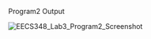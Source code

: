 Program2 Output

![EECS348_Lab3_Program2_Screenshot](https://user-images.githubusercontent.com/103295891/218340377-5e26de41-73ae-4418-8fce-be28178e921e.jpg)

